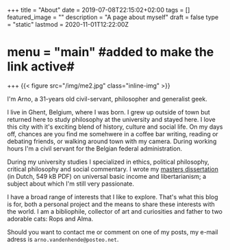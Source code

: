 +++
title =  "About"
date = 2019-07-08T22:15:02+02:00
tags = []
featured_image = ""
description = "A page about myself"
draft = false
type = "static"
lastmod = 2020-11-01T12:22:00Z
# menu = "main" #added to make the link active#
+++
{{< figure src="/img/me2.jpg" class="inline-img" >}}

I'm Arno, a 31-years old civil-servant, philosopher and generalist geek. 

I live in Ghent, Belgium, where I was born. I grew up outside of town but returned here to study philosophy at the university and stayed here. I love this city with it's exciting blend of history, culture and social life. On my days off, chances are you find me somehwere in a coffee bar writing, reading or debating friends, or walking around town with my camera. During working hours I'm a civil servant for the Belgian federal administration.

During my university studies I specialized in ethics, political philosophy, critical philosophy and social commentary. I wrote my [masters dissertation](/files/thesis.pdf) (in Dutch, 549 kB PDF) on universal basic income and libertarianism; a subject about which I'm still very passionate.

I have a broad range of interests that I like to explore. That's what this blog is for, both a personal project and the means to share these interests with the world. I am a bibliophile, collector of art and curiosities and father to two adorable cats: Rops and Alma.

Should you want to contact me or comment on one of my posts, my e-mail adress is `arno.vandenhende`<span style="display: none;">REMOVE</span>`@posteo.net`.
